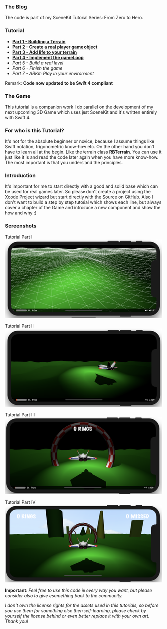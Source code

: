 ### The Blog
The code is part of my SceneKit Tutorial Series: From Zero to Hero.

### Tutorial
- **[Part 1 - Building a Terrain](https://rogerboesch.github.io/scenekit/tutorial/games/2016/07/15/scenekit-zerotohero-I.html)**
- **[Part 2 - Create a real player game object](https://rogerboesch.github.io/scenekit/tutorial/games/2016/10/26/scenekit-zerotohero-II.html)**
- **[Part 3 - Add life to your terrain](https://rogerboesch.github.io/scenekit/tutorial/games/2017/12/23/scenekit-zerotohero-III.html)**
- **[Part 4 - Implement the gameLoop](https://rogerboesch.github.io/scenekit/tutorial/games/2017/12/26/scenekit-zerotohero-IV.html)**
- *Part 5 - Build a real level*
- *Part 6 - Finish the game*
- *Part 7 - ARKit: Play in your environment*

Remark: **Code now updated to be Swift 4 compliant**

### The Game
This tutorial is a companion work I do parallel on the development of my next upcoming 3D Game which uses just SceneKit and it's written entirely with Swift 4.


### For who is this Tutorial?
It's not for the absolute beginner or novice, because I assume things like Swift notation, trigonometric know-how etc.
On the other hand you don't have to learn all at the begin. Like the terrain class **RBTerrain**.
You can use it just like it is and read the code later again when you have more know-how.
The most important is that you understand the principles.


### Introduction
It's important for me to start directly with a good and solid base which can be used for real games later.
So please don't create a project using the Xcode Project wizard but start directly with the Source on GitHub.
Also I don't want to build a step by step tutorial which shows each line, but always cover a chapter of the Game and introduce
a new component and show the how and why :)


### Screenshots

Tutorial Part I
![Screenshot Part I](/screenshots/screenshot1.png)

Tutorial Part II
![Screenshot Part II](/screenshots/screenshot2.png)

Tutorial Part III
![Screenshot Part III](/screenshots/screenshot3.png)

Tutorial Part IV
![Screenshot Part III](/screenshots/screenshot4.png)


**Important**:
*Feel free to use this code in every way you want, but please consider also
to give esomething back to the community.*

*I don't own the license rights for the assets used in this tutorials,
so before you use them for something else then self-learning, please check by yourself the license behind
or even better replace it with your own art. Thank you!*
